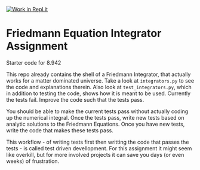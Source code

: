 [![Work in Repl.it](https://classroom.github.com/assets/work-in-replit-14baed9a392b3a25080506f3b7b6d57f295ec2978f6f33ec97e36a161684cbe9.svg)](https://classroom.github.com/online_ide?assignment_repo_id=3126784&assignment_repo_type=AssignmentRepo)
# Friedmann Equation Integrator Assignment
Starter code for 8.942

This repo already contains the shell of a Friedmann Integrator, that actually
works for a matter dominated universe. Take a look at `integrators.py` to see
the code and explanations therein. Also look at `test_integrators.py`, which
in addition to testing the code, shows how it is meant to be used. Currently
the tests fail. Improve the code such that the tests pass.

You should be able to make the current tests pass without actually coding up
the numerical integral. Once the tests pass, write new tests based on analytic
solutions to the Friedmann Equations. Once you have new tests, write the
code that makes these tests pass.

This workflow - of writing tests first then writting the code that passes the
tests - is called test driven devellopment. For this assignment it might seem
like overkill, but for more involved projects it can save you days (or even
weeks) of frustration.
